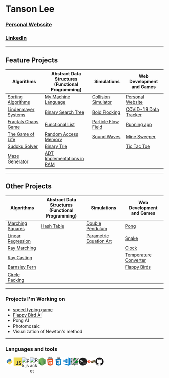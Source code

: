 # Tanson Lee

### [Personal Webssite](https://tansonlee.netlify.app/)

### [LinkedIn](https://www.linkedin.com/in/tansonlee)


---

## Feature Projects

|Algorithms                                                                          | Abstract Data Structures<br>(Functional Programming)                 | Simulations                                                             |Web Development<br>and Games                                                 |
|------------------------------------------------------------------------------------|----------------------------------------------------------------------|-------------------------------------------------------------------------|-----------------------------------------------------------------------------|
|[Sorting Algorithms](https://github.com/tansonlee/sorting-algorithms)               |[My Machine Language](https://github.com/tansonlee/machine-language)  |[Collision Simulator](https://github.com/tansonlee/collision-simulator)  |[Personal Website](https://github.com/tansonlee/personal-website)            |
|[Lindenmayer Systems](https://github.com/tansonlee/l-systems)                       |[Binary Search Tree](https://github.com/tansonlee/binary-search-tree) |[Boid Flocking](https://github.com/tansonlee/flocking-simulation)        |[COVID-19 Data Tracker](https://github.com/tansonlee/covid19-data-tracker)   |
|[Fractals Chaos Game](https://github.com/tansonlee/fractals-with-chaos-game)        |[Functional List](https://github.com/tansonlee/functional-list)       |[Particle Flow Field](https://github.com/tansonlee/particle-flow-field)  |[Running app](https://github.com/tansonlee/running-app)                      |
|[The Game of Life](https://github.com/tansonlee/game-of-life)                       |[Random Access Memory](https://github.com/tansonlee/ram)              |[Sound Waves](https://github.com/tansonlee/sound-wave-simulator)         |[Mine Sweeper](https://github.com/tansonlee/mine-sweeper)                    |
|[Sudoku Solver](https://github.com/tansonlee/sudoku-solver)                         |[Binary Trie](https://github.com/tansonlee/trie)                      |                                                                         |[Tic Tac Toe](https://github.com/tansonlee/tic-tac-toe)                      |
|[Maze Generator](https://github.com/tansonlee/maze-generator)                       |[ADT Implementations in RAM](https://github.com/tansonlee/adt-in-ram) |                                                                         |                                                                             |

---

## Other Projects

|Algorithms                                                                            | Abstract Data Structures<br>(Functional Programming)        | Simulations                                                             |Web Development<br>and Games                                                 |
|--------------------------------------------------------------------------------------|-------------------------------------------------------------|-------------------------------------------------------------------------|-----------------------------------------------------------------------------|
|[Marching Squares](https://github.com/tansonlee/marching-squares)                     |[Hash Table](https://github.com/tansonlee/hash-table)        |[Double Pendulum](https://github.com/tansonlee/double-pendulum)          |[Pong](https://github.com/tansonlee/pong)                                    |
|[Linear Regression](https://github.com/tansonlee/gradient-decent-linear-regression)   |                                                             |[Parametric Equation Art](https://github.com/tansonlee/parametric-art)   |[Snake](https://github.com/tansonlee/snake)                                  |
|[Ray Marching](https://github.com/tansonlee/ray-marching)                             |                                                             |                                                                         |[Clock](https://github.com/tansonlee/clock)                                  |
|[Ray Casting](https://github.com/tansonlee/2D-raycasting)                             |                                                             |                                                                         |[Temperature Converter](https://github.com/tansonlee/temperature-converter)  |
|[Barnsley Fern](https://github.com/tansonlee/barnsley-fern)                           |                                                             |                                                                         |[Flappy Birds](https://github.com/tansonlee/flappy-birds)                    |
|[Circle Packing](https://github.com/tansonlee/circle-packing)                         |                                                             |                                                                         |                                                                             |

---

### Projects I'm Working on

-   [speed typing game](https://github.com/tansonlee/speed-typing)
-   [Flappy Bird AI](https://github.com/tansonlee/flappy-bird-neuroevolution)
-   Pong AI
-   Photomosaic
-   Visualization of Newton's method

---

### Languages and tools

<img align="left" alt="Python" width="26px" src="https://raw.githubusercontent.com/github/explore/80688e429a7d4ef2fca1e82350fe8e3517d3494d/topics/python/python.png" />
<img align="left" alt="JavaScript" width="26px" src="https://raw.githubusercontent.com/github/explore/80688e429a7d4ef2fca1e82350fe8e3517d3494d/topics/javascript/javascript.png" />
<img align="left" alt="p5.js" width="26px" src="https://miro.medium.com/max/790/0*VBze2-2kX06fDv8A." />
<img align="left" alt="Racket" width="26px" src="https://avatars0.githubusercontent.com/u/232371?s=200&v=4" />
<img align="left" alt="Node.js" width="26px" src="https://raw.githubusercontent.com/github/explore/80688e429a7d4ef2fca1e82350fe8e3517d3494d/topics/nodejs/nodejs.png" />
<img align="left" alt="HTML" width="26px" src="https://raw.githubusercontent.com/github/explore/80688e429a7d4ef2fca1e82350fe8e3517d3494d/topics/html/html.png" />
<img align="left" alt="CSS" width="26px" src="https://raw.githubusercontent.com/github/explore/80688e429a7d4ef2fca1e82350fe8e3517d3494d/topics/css/css.png" />
<img align="left" alt="Visual Studio Code" width="26px" src="https://raw.githubusercontent.com/github/explore/80688e429a7d4ef2fca1e82350fe8e3517d3494d/topics/visual-studio-code/visual-studio-code.png" />
<img align="left" alt="Vim" width="26px" src="https://raw.githubusercontent.com/github/explore/80688e429a7d4ef2fca1e82350fe8e3517d3494d/topics/vim/vim.png" />
<img align="left" alt="Terminal" width="26px" src="https://raw.githubusercontent.com/github/explore/d92924b1d925bb134e308bd29c9de6c302ed3beb/topics/terminal/terminal.png" />
<img align="left" alt="Git" width="26px" src="https://raw.githubusercontent.com/github/explore/80688e429a7d4ef2fca1e82350fe8e3517d3494d/topics/git/git.png" />
<img align="left" alt="GitHub" width="26px" src="https://raw.githubusercontent.com/github/explore/78df643247d429f6cc873026c0622819ad797942/topics/github/github.png" />





<!-- | Algorithms                                                                                                                                                                                                                                                                                                                                                                                                                                                                                                                                                                                                                                                                                                                                                                                                                                                                                                 | Simulations                                                                                                                                                                                                                                                                                                                                                                                                                                              | Web Development & Games                                                                                                                                                                                                                                                                                                                                                                                                                                                                                                                                                                                     | Miscellaneous                                                                                         |
| ---------------------------------------------------------------------------------------------------------------------------------------------------------------------------------------------------------------------------------------------------------------------------------------------------------------------------------------------------------------------------------------------------------------------------------------------------------------------------------------------------------------------------------------------------------------------------------------------------------------------------------------------------------------------------------------------------------------------------------------------------------------------------------------------------------------------------------------------------------------------------------------------------------- | -------------------------------------------------------------------------------------------------------------------------------------------------------------------------------------------------------------------------------------------------------------------------------------------------------------------------------------------------------------------------------------------------------------------------------------------------------- | ----------------------------------------------------------------------------------------------------------------------------------------------------------------------------------------------------------------------------------------------------------------------------------------------------------------------------------------------------------------------------------------------------------------------------------------------------------------------------------------------------------------------------------------------------------------------------------------------------------- | ----------------------------------------------------------------------------------------------------- |

| <ul><li>[Lindenmayer Systems](https://github.com/tansonlee/l-systems)</li><li>[Fractals Chaos Game](https://github.com/tansonlee/fractals-with-chaos-game)</li><li>[Sudoku Solver](https://github.com/tansonlee/sudoku-solver)</li><li>[Boid Flocking](https://github.com/tansonlee/flocking-simulation)</li><li>[Particle Flow Field](https://github.com/tansonlee/particle-flow-field)</li><li>[Ray Marching](https://github.com/tansonlee/ray-marching)</li><li>[Maze Generator](https://github.com/tansonlee/maze-generator)</li><li>[Marching Squares](https://github.com/tansonlee/marching-squares)</li><li>[Ray Casting](https://github.com/tansonlee/2D-raycasting)</li><li>[Worley Noise](https://github.com/tansonlee/worley-noise)</li><li>[Barnsley Fern Fractal](https://github.com/tansonlee/barnsley-fern)</li><li>[Circle Packing](https://github.com/tansonlee/circle-packing)</li></ul> | <ul><li>[Boid FLocking](https://github.com/tansonlee/flocking-simulation)</li><li>[Particle Flow Field](https://github.com/tansonlee/particle-flow-field)</li><li>[Sound Waves](https://github.com/tansonlee/sound-wave-simulator)</li><li>[Ray Marching](https://github.com/tansonlee/ray-marching)</li><li>[Ray Casting](https://github.com/tansonlee/2D-raycasting)</li><li>[Double Pendulum](https://github.com/tansonlee/double-pendulum)</li></ul> | <ul><li>[Running app](https://github.com/tansonlee/running-app)</li><li>[Mine Sweeper](https://github.com/tansonlee/mine-sweeper)</li><li>[Pong](https://github.com/tansonlee/pong)</li><li>[Tic Tac Toe](https://github.com/tansonlee/tic-tac-toe)</li><li>[Rock Paper Scissors](https://github.com/tansonlee/rock-paper-scissors)</li><li>[Snake](https://github.com/tansonlee/snake)</li><li>[Clock](https://github.com/tansonlee/clock)</li><li>[Temperature Converter](https://github.com/tansonlee/temperature-converter)</li><li>[Flappy Birds](https://github.com/tansonlee/flappy-birds)</li></ul> | <ul><li>[Linear Regression](https://github.com/tansonlee/gradient-decent-linear-regression)</li></ul> |
 -->

<!-- ### Finished Projects: -->

<!-- 
|Algorithms                                                                          | Abstract Data Structures<br>(Functional Programming)                | Simulations                                                             |Web Development<br>and Games                                                 |
|------------------------------------------------------------------------------------|---------------------------------------------------------------------|-------------------------------------------------------------------------|-----------------------------------------------------------------------------|
|[Lindenmayer Systems](https://github.com/tansonlee/l-systems)                       |[My Machine Language](https://github.com/tansonlee/machine-language) |[Boid Flocking](https://github.com/tansonlee/flocking-simulation)        |[Running app](https://github.com/tansonlee/running-app)                      |
|[Fractals Chaos Game](https://github.com/tansonlee/fractals-with-chaos-game)        |[Random Access Memory](https://github.com/tansonlee/ram)             |[Particle Flow Field](https://github.com/tansonlee/particle-flow-field)  |[Mine Sweeper](https://github.com/tansonlee/mine-sweeper)                    |
|[Sudoku Solver](https://github.com/tansonlee/sudoku-solver)                         |[Binary Search Tree](https://github.com/tansonlee/binary-search-tree)|[Sound Waves](https://github.com/tansonlee/sound-wave-simulator)         |[Tic Tac Toe](https://github.com/tansonlee/tic-tac-toe)                      |
|[Boid Flocking](https://github.com/tansonlee/flocking-simulation)                   |[Binary Trie](https://github.com/tansonlee/trie)                     |[Double Pendulum](https://github.com/tansonlee/double-pendulum)          |[Pong](https://github.com/tansonlee/pong)                                    |
|[Ray Marching](https://github.com/tansonlee/ray-marching)                           |[Functional List](https://github.com/tansonlee/functional-list)      |                                                                         |[Snake](https://github.com/tansonlee/snake)                                  |
|[Maze Generator](https://github.com/tansonlee/maze-generator)                       |[Hash Table](https://github.com/tansonlee/hash-table)                |                                                                         |[Clock](https://github.com/tansonlee/clock)                                  |
|[Marching Squares](https://github.com/tansonlee/marching-squares)                   |                                                                     |                                                                         |[Temperature Converter](https://github.com/tansonlee/temperature-converter)  |
|[Ray Casting](https://github.com/tansonlee/2D-raycasting)                           |                                                                     |                                                                         |[Flappy Birds](https://github.com/tansonlee/flappy-birds)                    |
|[Barnsley Fern](https://github.com/tansonlee/barnsley-fern)                         |                                                                     |                                                                         |                                                                             |
|[Linear Regression](https://github.com/tansonlee/gradient-decent-linear-regression) |                                                                     |                                                                         |                                                                             |
|[Circle Packing](https://github.com/tansonlee/circle-packing)                       | -->
